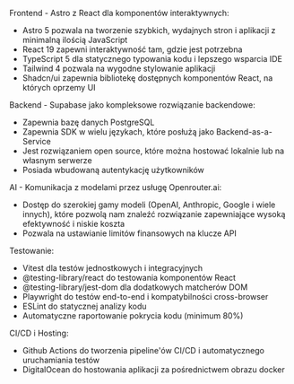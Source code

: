 Frontend - Astro z React dla komponentów interaktywnych:

- Astro 5 pozwala na tworzenie szybkich, wydajnych stron i aplikacji z minimalną ilością JavaScript
- React 19 zapewni interaktywność tam, gdzie jest potrzebna
- TypeScript 5 dla statycznego typowania kodu i lepszego wsparcia IDE
- Tailwind 4 pozwala na wygodne stylowanie aplikacji
- Shadcn/ui zapewnia bibliotekę dostępnych komponentów React, na których oprzemy UI

Backend - Supabase jako kompleksowe rozwiązanie backendowe:

- Zapewnia bazę danych PostgreSQL
- Zapewnia SDK w wielu językach, które posłużą jako Backend-as-a-Service
- Jest rozwiązaniem open source, które można hostować lokalnie lub na własnym serwerze
- Posiada wbudowaną autentykację użytkowników

AI - Komunikacja z modelami przez usługę Openrouter.ai:

- Dostęp do szerokiej gamy modeli (OpenAI, Anthropic, Google i wiele innych), które pozwolą nam znaleźć rozwiązanie zapewniające wysoką efektywność i niskie koszta
- Pozwala na ustawianie limitów finansowych na klucze API

Testowanie:

- Vitest dla testów jednostkowych i integracyjnych
- @testing-library/react do testowania komponentów React
- @testing-library/jest-dom dla dodatkowych matcherów DOM
- Playwright do testów end-to-end i kompatybilności cross-browser
- ESLint do statycznej analizy kodu
- Automatyczne raportowanie pokrycia kodu (minimum 80%)

CI/CD i Hosting:

- Github Actions do tworzenia pipeline'ów CI/CD i automatycznego uruchamiania testów
- DigitalOcean do hostowania aplikacji za pośrednictwem obrazu docker
